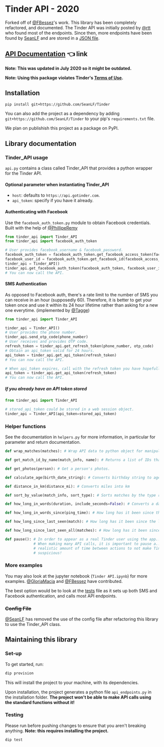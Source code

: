 # Tinder API - 2020

Forked off of [@FBessez](https://github.com/fbessez/Tinder)'s work. This library has been completely refactored, and documented.
The Tinder API was initially posted by [@rtt](https://gist.github.com/rtt/10403467#file-tinder-api-documentation-md) who found most of the endpoints.
Since then, more endpoints have been found by [SeanLF](https://github.com/SeanLF) and are stored in a [JSON file](./tinder_api/api_endpoints.json).

## [API Documentation](./API_Documentation.md) 👈 link

**Note: This was updated in July 2020 so it might be outdated.**

**Note: Using this package violates Tinder's [Terms of Use](https://policies.tinder.com/terms/intl/en).**

## Installation

```bash
pip install git+https://github.com/SeanLF/Tinder
```

You can also add the project as a dependency by adding `git+https://github.com/SeanLF/Tinder` to your pip's `requirements.txt` file.

We plan on publishish this project as a package on PyPI.

## Library documentation

### Tinder_API usage

`api.py` contains a class called Tinder_API that provides a python wrapper for the Tinder API.

#### Optional parameter when instantiating Tinder_API

- `host`: defaults to `https://api.gotinder.com`.
- `api_token`: specify if you have it already.

#### Authenticating with Facebook

Use the `facebook_auth_token.py` module to obtain Facebook credentials. Built with the help of [@PhillipeRemy](https://github.com/philipperemy/Deep-Learning-Tinder/blob/master/tinder_token.py)

```python
from tinder_api import Tinder_API
from tinder_api import facebook_auth_token

# User provides facebook_username & facebook_password.
facebook_auth_token = facebook_auth_token.get_facebook_access_token(facebook_username, facebook_password)
facebook_user_id = facebook_auth_token.get_facebook_id(facebook_access_token)
tinder_api = Tinder_API()
tinder_api.get_facebook_auth_token(facebook_auth_token, facebook_user_id)
# You can now call the API.
```

#### SMS Authentication

As opposed to Facebook auth, there's a rate limit to the number of SMS you can receive in an hour (supposedly 60).
Therefore, it is better to get your token once and use it within its 24 hour lifetime rather than asking for a new one everytime.
(implemented by [@Tagge](https://github.com/Tagge))

```python
from tinder_api import Tinder_API

tinder_api = Tinder_API()
# User provides the phone number.
tinder_api.send_otp_code(phone_number)
# User receives and provides OTP code.
refresh_token = tinder_api.get_refresh_token(phone_number, otp_code)
# Obtain an api_token valid for 24 hours.
api_token = tinder_api.get_api_token(refresh_token)
# You can now call the API.

# When api_token expires, call with the refresh token you have hopefully stored somewhere.
api_token = tinder_api.get_api_token(refresh_token)
# You can now call the API.
```

##### If you already have an API token stored

```python
from tinder_api import Tinder_API

# stored_api_token could be stored in a web session object.
tinder_api = Tinder_API(api_token=stored_api_token)
```

### Helper functions

See the documentation in `helpers.py` for more information, in particular for parameter and return documentation.

```python
def wrap_matches(matches): # Wrap API data to python object for manipulation by helpers.

def get_match_id_by_name(match_info, name): # Returns a list of IDs that have the same requested name.

def get_photos(person): # Get a person's photos.

def calculate_age(birth_date_string): # Converts birthday string to age.

def distance_in_km(distance_mi): # Converts miles into km

def sort_by_value(match_info, sort_type): # Sorts matches by the type requested.

def how_long_in_words(duration, include_seconds=False): # Converts a datetime difference into words.

def how_long_in_words_since(ping_time): # How long has it been since this date in words.

def how_long_since_last_seen(match): # How long has it been since the last interaction with a Tinder match.

def how_long_since_last_seen_all(matches): # How long has it been since the last interaction with each Tinder match.

def pause(): # In order to appear as a real Tinder user using the app...
             # When making many API calls, it is important to pause a...
             # realistic amount of time between actions to not make Tinder...
             # suspicious!
```

### More examples

You may also look at the jupyter notebook (`Tinder API.ipynb`) for more examples. [@GloriaMacia](https://github.com/gloriamacia) and [@FBessez](https://github.com/fbessez/Tinder) have contributed.

The best option would be to look at the [tests](./tests/test.py) file as it sets up both SMS and Facebook authentication, and calls most API endpoints.

### ~~Config File~~

[@SeanLF](https://github.com/SeanLF) has removed the use of the config file after refactoring this library to use the Tinder_API class.

## Maintaining this library

### Set-up

To get started, run:

```bash
dip provision
```

This will install the project to your machine, with its dependencies.

Upon installation, the project generates a python file `api_endpoints.py` in the installation folder.
**The project won't be able to make API calls using the standard functions without it!**

### Testing

Please run before pushing changes to ensure that you aren't breaking anything.
**Note: this requires installing the project.**

```bash
dip test
```
